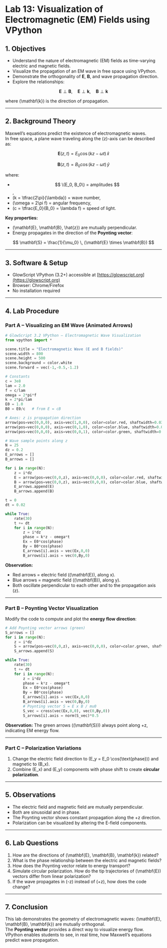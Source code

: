 # Lab 13: Visualization of Electromagnetic (EM) Fields using VPython

## 1. Objectives
- Understand the nature of electromagnetic (EM) fields as time-varying electric and magnetic fields.  
- Visualize the propagation of an EM wave in free space using VPython.  
- Demonstrate the orthogonality of **E**, **B**, and wave propagation direction.  
- Explore the relationships:  

$$
\mathbf{E} \perp \mathbf{B}, \quad \mathbf{E} \perp \mathbf{k}, \quad \mathbf{B} \perp \mathbf{k}
$$  

where \(\mathbf{k}\) is the direction of propagation.  

---

## 2. Background Theory
Maxwell’s equations predict the existence of electromagnetic waves.  
In free space, a plane wave traveling along the \(z\)-axis can be described as:

$$
\mathbf{E}(z,t) = E_0 \cos(kz - \omega t)\,\hat{x}
$$

$$
\mathbf{B}(z,t) = B_0 \cos(kz - \omega t)\,\hat{y}
$$

where:  
- $$ \(E_0, B_0\) = amplitudes $$,  
- \(k = \tfrac{2\pi}{\lambda}\) = wave number,  
- \(\omega = 2\pi f\) = angular frequency,  
- \(c = \tfrac{E_0}{B_0} = \lambda f\) = speed of light.  

**Key properties:**  
- \(\mathbf{E}, \mathbf{B}, \hat{z}\) are mutually perpendicular.  
- Energy propagates in the direction of the **Poynting vector**:  

$$
\mathbf{S} = \frac{1}{\mu_0} \, (\mathbf{E} \times \mathbf{B})
$$  

---

## 3. Software & Setup
- GlowScript VPython (3.2+) accessible at [https://glowscript.org](https://glowscript.org)  
- Browser: Chrome/Firefox  
- No installation required  

---

## 4. Lab Procedure

### Part A – Visualizing an EM Wave (Animated Arrows)
```python
# GlowScript 3.2 VPython – Electromagnetic Wave Visualization
from vpython import *

scene.title = "Electromagnetic Wave (E and B fields)"
scene.width = 800
scene.height = 500
scene.background = color.white
scene.forward = vec(-1,-0.5,-1.2)

# Constants
c = 3e8
lam = 2.0
f = c/lam
omega = 2*pi*f
k = 2*pi/lam
E0 = 1.0
B0 = E0/c   # from E = cB

# Axes: z is propagation direction
arrow(pos=vec(0,0,0), axis=vec(1,0,0), color=color.red, shaftwidth=0.03)   # x-axis (E)
arrow(pos=vec(0,0,0), axis=vec(0,1,0), color=color.blue, shaftwidth=0.03)  # y-axis (B)
arrow(pos=vec(0,0,0), axis=vec(0,0,1), color=color.green, shaftwidth=0.03) # z-axis (prop)

# Wave sample points along z
N = 25
dz = 0.2
E_arrows = []
B_arrows = []

for i in range(N):
    z = i*dz
    E = arrow(pos=vec(0,0,z), axis=vec(0,0,0), color=color.red, shaftwidth=0.02)
    B = arrow(pos=vec(0,0,z), axis=vec(0,0,0), color=color.blue, shaftwidth=0.02)
    E_arrows.append(E)
    B_arrows.append(B)

t = 0
dt = 0.02

while True:
    rate(30)
    t += dt
    for i in range(N):
        z = i*dz
        phase = k*z - omega*t
        Ex = E0*cos(phase)
        By = B0*cos(phase)
        E_arrows[i].axis = vec(Ex,0,0)
        B_arrows[i].axis = vec(0,By,0)
```

**Observation:**  
- Red arrows = electric field (\(\mathbf{E}\), along x).  
- Blue arrows = magnetic field (\(\mathbf{B}\), along y).  
- Both oscillate perpendicular to each other and to the propagation axis (z).  

---

### Part B – Poynting Vector Visualization
Modify the code to compute and plot the **energy flow direction**:

```python
# Add Poynting vector arrows (green)
S_arrows = []
for i in range(N):
    z = i*dz
    S = arrow(pos=vec(0,0,z), axis=vec(0,0,0), color=color.green, shaftwidth=0.02)
    S_arrows.append(S)

while True:
    rate(30)
    t += dt
    for i in range(N):
        z = i*dz
        phase = k*z - omega*t
        Ex = E0*cos(phase)
        By = B0*cos(phase)
        E_arrows[i].axis = vec(Ex,0,0)
        B_arrows[i].axis = vec(0,By,0)
        # Poynting vector S = E x B / mu0
        S_vec = cross(vec(Ex,0,0), vec(0,By,0))
        S_arrows[i].axis = norm(S_vec)*0.5
```

**Observation:** The green arrows (\(\mathbf{S}\)) always point along +z, indicating EM energy flow.  

---

### Part C – Polarization Variations
1. Change the electric field direction to \(E_y = E_0 \cos(\text{phase})\) and magnetic to \(B_x\).  
2. Combine \(E_x\) and \(E_y\) components with phase shift to create **circular polarization**.  

---

## 5. Observations
- The electric field and magnetic field are mutually perpendicular.  
- Both are sinusoidal and in phase.  
- The Poynting vector shows constant propagation along the +z direction.  
- Polarization can be visualized by altering the E-field components.  

---

## 6. Lab Questions
1. How are the directions of \(\mathbf{E}, \mathbf{B}, \mathbf{k}\) related?  
2. What is the phase relationship between the electric and magnetic fields?  
3. How does the Poynting vector relate to energy transport?  
4. Simulate circular polarization. How do the tip trajectories of \(\mathbf{E}\) vectors differ from linear polarization?  
5. If the wave propagates in \(-z\) instead of \(+z\), how does the code change?  

---

## 7. Conclusion
This lab demonstrates the geometry of electromagnetic waves: \(\mathbf{E}, \mathbf{B}, \mathbf{k}\) are mutually orthogonal.  
The **Poynting vector** provides a direct way to visualize energy flow. VPython enables students to see, in real time, how Maxwell’s equations predict wave propagation.

